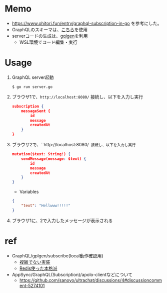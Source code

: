 # Memo
- https://www.ohitori.fun/entry/graphql-subscription-in-go を参考にした。
- GraphQLのスキーマは、[こちら](https://github.com/sanoyo/ultrachat/tree/main/schema)を使用
- serverコードの生成は、[gqlgen](https://github.com/99designs/gqlgen)を利用
  - WSL環境でコード編集・実行

# Usage
1. GraphQL server起動
    ```console
    $ go run server.go
    ```

1. ブラウザ1で、`http://localhost:8080/` 接続し、以下を入力し実行
    ```json
    subscription {
        messageSent {
            id
            message
            createdAt
        }
    }
    ```

1. ブラウザ2で、``http://localhost:8080/` 接続し、以下を入力し実行`

    ```json
    mutation($text: String!) {
        sendMessage(message: $text) {
            id
            message
            createdAt
        }
    }
    ```

    - Variables
    ```json
    {
        "text": "Hellwww!!!!!"
    }
    ```
1. ブラウザ1に、2で入力したメッセージが表示される

# ref
- GraphQL/gplgen/subscribe(local動作確認用)
  - [複雑でない実装](https://www.ohitori.fun/entry/graphql-subscription-in-go)
  - [Redis使った本格派](https://kaminashi-developer.hatenablog.jp/entry/2020/12/11/093000)
- AppSync/GraphQL(Subscription)/apolo-clientなどについて
  - https://github.com/sanoyo/ultrachat/discussions/4#discussioncomment-5274101

